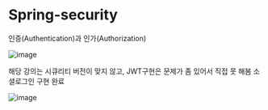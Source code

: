 # Spring-security
인증(Authentication)과 인가(Authorization)

![image](https://github.com/91CHS/SpringSecurity-JWT/assets/68048878/04bab179-f2bd-4270-8fb3-6af3232411b0)

해당 강의는 시큐리티 버전이 맞지 않고,
JWT구현은 문제가 좀 있어서 직접 못 해봄
소셜로그인 구현 완료

![image](https://github.com/91CHS/SpringSecurity-JWT/assets/68048878/806e3ce1-1769-4065-99b6-ffe0ebc899de)




